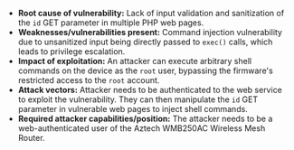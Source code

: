 - **Root cause of vulnerability:** Lack of input validation and sanitization of the `id` GET parameter in multiple PHP web pages.
- **Weaknesses/vulnerabilities present:** Command injection vulnerability due to unsanitized input being directly passed to `exec()` calls, which leads to privilege escalation.
- **Impact of exploitation:** An attacker can execute arbitrary shell commands on the device as the `root` user, bypassing the firmware's restricted access to the `root` account.
- **Attack vectors:** Attacker needs to be authenticated to the web service to exploit the vulnerability. They can then manipulate the `id` GET parameter in vulnerable web pages to inject shell commands.
- **Required attacker capabilities/position:** The attacker needs to be a web-authenticated user of the Aztech WMB250AC Wireless Mesh Router.